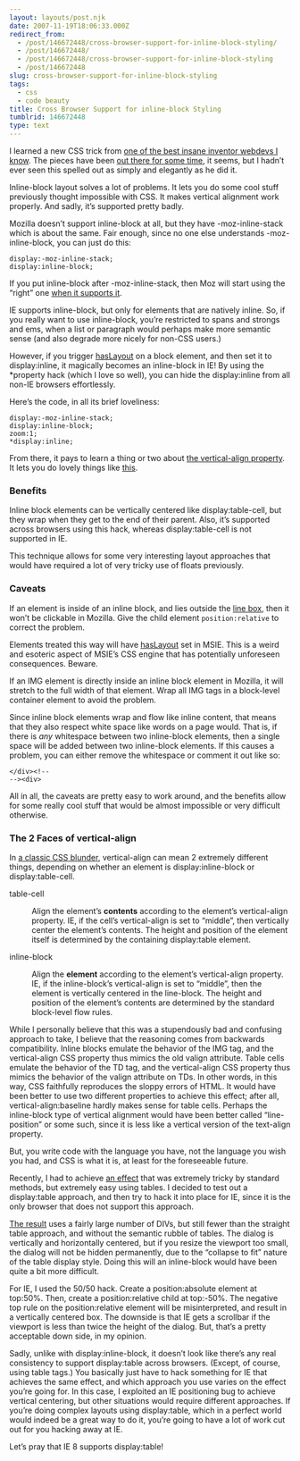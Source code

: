 ```yaml
---
layout: layouts/post.njk
date: 2007-11-19T18:06:33.000Z
redirect_from:
  - /post/146672448/cross-browser-support-for-inline-block-styling/
  - /post/146672448/
  - /post/146672448/cross-browser-support-for-inline-block-styling
  - /post/146672448
slug: cross-browser-support-for-inline-block-styling
tags:
  - css
  - code beauty
title: Cross Browser Support for inline-block Styling
tumblrid: 146672448
type: text
---
```

<p>I learned a new CSS trick from <a href="http://blog.hedgerwow.com/">one of the best insane inventor webdevs I know</a>.  The pieces have been <a href="http://www.google.com/search?q=display%3A-moz-inline-stack%3B+display%3Ainline%3B+display%3Ainline-block%3B+zoom%3A1%3B">out there for some time</a>, it seems, but I hadn&rsquo;t ever seen this spelled out as simply and elegantly as he did it.</p>

<p>Inline-block layout solves a lot of problems.  It lets you do some cool stuff previously thought impossible with CSS.  It makes vertical alignment work properly.  And sadly, it&rsquo;s supported pretty badly.</p>

<p>Mozilla doesn&rsquo;t support inline-block at all, but they have -moz-inline-stack which is about the same.  Fair enough, since no one else understands -moz-inline-block, you can just do this:</p>

<p><code class="block css">display:-moz-inline-stack;
display:inline-block;</code></p>

<p>If you put inline-block after -moz-inline-stack, then Moz will start using the &ldquo;right&rdquo; one <a title="That is, with version 3" href="http://developer.mozilla.org/en/docs/Firefox_3_for_developers">when it supports it</a>.</p>

<p>IE supports inline-block, but only for elements that are natively inline.  So, if you really want to use inline-block, you&rsquo;re restricted to spans and strongs and ems, when a list or paragraph would perhaps make more semantic sense (and also degrade more nicely for non-CSS users.)</p>

<p>However, if you trigger <a href="http://www.satzansatz.de/cssd/onhavinglayout.html">hasLayout</a> on a block element, and then set it to display:inline, it magically becomes an inline-block in IE!  By using the *property hack (which I love so well), you can hide the display:inline from all non-IE browsers effortlessly.</p>

<p>Here&rsquo;s the code, in all its brief loveliness:</p>

<p><code class="css block">display:-moz-inline-stack;
display:inline-block;
zoom:1;
*display:inline;</code></p>

<p>From there, it pays to learn a thing or two about <a href="http://www.w3.org/TR/CSS21/visudet.html#propdef-vertical-align">the vertical-align property</a>.  It lets you do lovely things like <a href="http://foohack.com/tests/vertical-align/image-labels.html">this</a>.</p>

<h3>Benefits</h3>

<p>Inline block elements can be vertically centered like display:table-cell, but they wrap when they get to the end of their parent.  Also, it&rsquo;s supported across browsers using this hack, whereas display:table-cell is not supported in IE.</p>

<p>This technique allows for some very interesting layout approaches that would have required a lot of very tricky use of floats previously.</p>

<h3>Caveats</h3>

<p>If an element is inside of an inline block, and lies outside the <a href="http://www.w3.org/TR/REC-CSS2/visuren.html#inline-formatting">line box</a>, then it won&rsquo;t be clickable in Mozilla.  Give the child element <code>position:relative</code> to correct the problem.</p>

<p>Elements treated this way will have <a href="http://www.satzansatz.de/cssd/onhavinglayout.html">hasLayout</a> set in MSIE.  This is a weird and esoteric aspect of MSIE&rsquo;s CSS engine that has potentially unforeseen consequences.  Beware.</p>

<p>If an IMG element is directly inside an inline block element in Mozilla, it will stretch to the full width of that element.  Wrap all IMG tags in a block-level container element to avoid the problem.</p>

<p>Since inline block elements wrap and flow like inline content, that means that they also respect white space like words on a page would.  That is, if there is <em>any</em> whitespace between two inline-block elements, then a single space will be added between two inline-block elements.  If this causes a problem, you can either remove the whitespace or comment it out like so:</p>

<p><code class="html block">&lt;/div&gt;&lt;!--
--&gt;&lt;div&gt;</code></p>

<p>All in all, the caveats are pretty easy to work around, and the benefits allow for some really cool stuff that would be almost impossible or very difficult otherwise.</p>

<h3>The 2 Faces of vertical-align</h3>

<p>In <a href="http://foohack.com/2007/10/top-5-css-mistakes/#p41_vertical_alignment">a classic CSS blunder</a>, vertical-align can mean 2 extremely different things, depending on whether an element is display:inline-block or display:table-cell.</p>

<dl><dt>table-cell</dt>
<dd><p>Align the element&rsquo;s <strong>contents</strong> according to the element&rsquo;s vertical-align property.  IE, if the cell&rsquo;s vertical-align is set to &ldquo;middle&rdquo;, then vertically center the element&rsquo;s contents.  The height and position of the element itself is determined by the containing display:table element.</p></dd>
<dt>inline-block</dt>
<dd><p>Align the <strong>element</strong> according to the element&rsquo;s vertical-align property.  IE, if the inline-block&rsquo;s vertical-align is set to &ldquo;middle&rdquo;, then the element is vertically centered in the line-block.  The height and position of the element&rsquo;s contents are determined by the standard block-level flow rules.</p>
</dd>
</dl><p>While I personally believe that this was a stupendously bad and confusing approach to take, I believe that the reasoning comes from backwards compatibility.  Inline blocks emulate the behavior of the IMG tag, and the vertical-align CSS property thus mimics the old valign attribute.  Table cells emulate the behavior of the TD tag, and the vertical-align CSS property thus mimics the behavior of the valign attribute on TDs.  In other words, in this way, CSS faithfully reproduces the sloppy errors of HTML.  It would have been better to use two different properties to achieve this effect; after all, vertical-align:baseline hardly makes sense for table cells.  Perhaps the inline-block type of vertical alignment would have been better called &ldquo;line-position&rdquo; or some such, since it is less like a vertical version of the text-align property.</p>

<p>But, you write code with the language you have, not the language you wish you had, and CSS is what it is, at least for the foreseeable future.</p>

<p>Recently, I had to achieve <a href="http://foohack.com/tests/vertical-align/dialog-table.html">an effect</a> that was extremely tricky by standard methods, but extremely easy using tables.  I decided to test out a display:table approach, and then try to hack it into place for IE, since it is the only browser that does not support this approach.</p>

<p><a href="http://foohack.com/tests/vertical-align/dialog.html">The result</a> uses a fairly large number of DIVs, but still fewer than the straight table approach, and without the semantic rubble of tables.  The dialog is vertically and horizontally centered, but if you resize the viewport too small, the dialog will not be hidden permanently, due to the &ldquo;collapse to fit&rdquo; nature of the table display style.  Doing this will an inline-block would have been quite a bit more difficult.</p>

<p>For IE, I used the 50/50 hack.  Create a position:absolute element at top:50%.  Then, create a position:relative child at top:-50%.  The negative top rule on the position:relative element will be misinterpreted, and result in a vertically centered box.  The downside is that IE gets a scrollbar if the viewport is less than twice the height of the dialog.  But, that&rsquo;s a pretty acceptable down side, in my opinion.</p>

<p>Sadly, unlike with display:inline-block, it doesn&rsquo;t look like there&rsquo;s any real consistency to support display:table across browsers.  (Except, of course, using table tags.)  You basically just have to hack something for IE that achieves the same effect, and which approach you use varies on the effect you&rsquo;re going for.  In this case, I exploited an IE positioning bug to achieve vertical centering, but other situations would require different approaches.  If you&rsquo;re doing complex layouts using display:table, which in a perfect world would indeed be a great way to do it, you&rsquo;re going to have a lot of work cut out for you hacking away at IE.</p>

<p>Let&rsquo;s pray that IE 8 supports display:table!</p>
